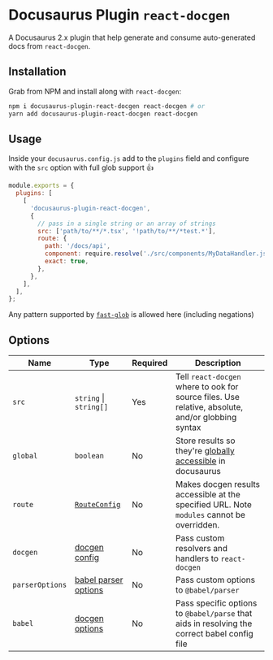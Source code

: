 # Docusaurus Plugin `react-docgen`

A Docusaurus 2.x plugin that help generate and consume auto-generated docs from `react-docgen`.

## Installation

Grab from NPM and install along with `react-docgen`:

```sh
npm i docusaurus-plugin-react-docgen react-docgen # or
yarn add docusaurus-plugin-react-docgen react-docgen
```

## Usage

Inside your `docusaurus.config.js` add to the `plugins` field and configure with the `src` option
with full glob support :+1:

```js
module.exports = {
  plugins: [
    [
      'docusaurus-plugin-react-docgen',
      {
        // pass in a single string or an array of strings
        src: ['path/to/**/*.tsx', '!path/to/**/*test.*'],
        route: {
          path: '/docs/api',
          component: require.resolve('./src/components/MyDataHandler.js'),
          exact: true,
        },
      },
    ],
  ],
};
```

Any pattern supported by [`fast-glob`](https://github.com/mrmlnc/fast-glob) is allowed here
(including negations)

## Options

| Name            | Type                                                                                                             | Required | Description                                                                                                                                                |
| --------------- | ---------------------------------------------------------------------------------------------------------------- | -------- | ---------------------------------------------------------------------------------------------------------------------------------------------------------- |
| `src`           | `string` \| `string[]`                                                                                           | Yes      | Tell `react-docgen` where to ook for source files. Use relative, absolute, and/or globbing syntax                                                          |
| `global`        | `boolean`                                                                                                        | No       | Store results so they're [globally accessible](https://v2.docusaurus.io/docs/docusaurus-core#useplugindatapluginname-string-pluginid-string) in docusaurus |
| `route`         | [`RouteConfig`](https://v2.docusaurus.io/docs/lifecycle-apis#actions)                                            | No       | Makes docgen results accessible at the specified URL. Note `modules` cannot be overridden.                                                                 |
| `docgen`        | [docgen config](https://github.com/reactjs/react-docgen#source)                                                  | No       | Pass custom resolvers and handlers to `react-docgen`                                                                                                       |
| `parserOptions` | [babel parser options](https://github.com/reactjs/react-docgen#-parseroptions)                                   | No       | Pass custom options to `@babel/parser`                                                                                                                     |
| `babel`         | [docgen options](https://github.com/reactjs/react-docgen#-babelrc-babelrcroots-root-rootmode-configfile-envname) | No       | Pass specific options to `@babel/parse` that aids in resolving the correct babel config file                                                               |

